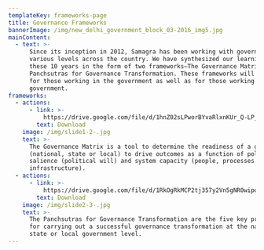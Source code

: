 ```yaml
---
templateKey: frameworks-page
title: Governance Frameworks
bannerImage: /img/new_delhi_government_block_03-2016_img5.jpg
mainContent:
  - text: >-
      Since its inception in 2012, Samagra has been working with governments at
      various levels across the country. We have synthesized our learnings from
      these 10 years in the form of two frameworks–The Governance Matrix and
      Panchsutras for Governance Transformation. These frameworks will be useful
      for those working in the government as well as for those working with the
      government.
frameworks:
  - actions:
      - link: >-
          https://drive.google.com/file/d/1hnZ02sLPworBYvaRlxnKUr_Q-LP_DwvS/view?usp=sharing
        text: Download
    image: /img/slide1-2-.jpg
    text: >-
      The Governance Matrix is a tool to determine the readiness of a government
      (national, state or local) to drive outcomes as a function of political
      salience (political will) and system capacity (people, processes and
      infrastructure).
  - actions:
      - link: >-
          https://drive.google.com/file/d/1RkOgRkMCP2tj357y2Vn5gNR0wipoiBua/view?usp=sharing
        text: Download
    image: /img/slide2-3-.jpg
    text: >-
      The Panchsutras for Governance Transformation are the five key principles
      for carrying out a successful governance transformation at the national,
      state or local government level.
---
```


